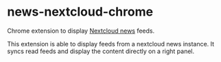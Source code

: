 # news-nextcloud-chrome
Chrome extension to display [Nextcloud news](https://github.com/nextcloud/news) feeds.

This extension is able to display feeds from a nextcloud news instance.
It syncs read feeds and display the content directly on a right panel.